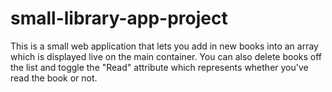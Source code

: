 # small-library-app-project

This is a small web application that lets you add in new books into an array which is displayed live on the main container.
You can also delete books off the list and toggle the "Read" attribute which represents whether you've read the book or not.
